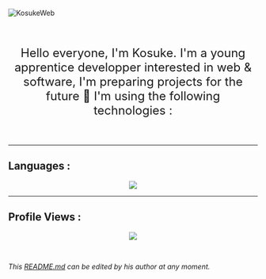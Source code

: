 
<br />
<img align="left" alt="KosukeWeb" src="https://github-readme-stats.vercel.app/api?username=KosukeWeb&theme=dracula&show_icons=true&hide_border=true" />

<br />
<br />
<br />


<p align="center" style="font-size: 24px;">Hello everyone, I'm Kosuke. I'm a young apprentice developper interested in web & software, I'm preparing projects for the future 🚀 I'm using the following technologies : </p>
<br />

***

## Languages :

<div align="center">
 <a href="https://github.com/KosukeWeb">
  <img src="https://skillicons.dev/icons?i=js,html,css,nodejs,python,mysql&theme=light">
</a>
</div>


***

## Profile Views :
<p align="center"> 
  <img src="https://profile-counter.glitch.me/xKosuke/count.svg" />
</p>

<br/>

_This [README.md](https://github.com/KosukeWeb/KosukeWeb "README.md") can be edited by his author at any moment._
